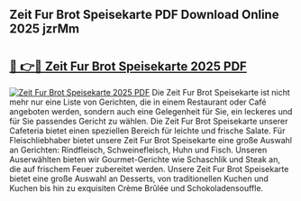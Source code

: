 ## Zeit Fur Brot Speisekarte PDF Download Online 2025 jzrMm

# <h2><a href="http://gcbfa9p.nevu.top/?p=Zeit+Fur+Brot+Speisekarte">🔗 👉🔴 Zeit Fur Brot Speisekarte 2025 PDF</a></h2>

[![Zeit Fur Brot Speisekarte 2025 PDF](https://i.imgur.com/dBaPXMq.png)](http://gcbfa9p.nevu.top/?p=Zeit+Fur+Brot+Speisekarte)
Die Zeit Fur Brot Speisekarte ist nicht mehr nur eine Liste von Gerichten, die in einem Restaurant oder Café angeboten werden, sondern auch eine Gelegenheit für Sie, ein leckeres und für Sie passendes Gericht zu wählen. Die Zeit Fur Brot Speisekarte unserer Cafeteria bietet einen speziellen Bereich für leichte und frische Salate. Für Fleischliebhaber bietet unsere Zeit Fur Brot Speisekarte eine große Auswahl an Gerichten: Rindfleisch, Schweinefleisch, Huhn und Fisch. Unseren Auserwählten bieten wir Gourmet-Gerichte wie Schaschlik und Steak an, die auf frischem Feuer zubereitet werden. Unsere Zeit Fur Brot Speisekarte bietet eine große Auswahl an Desserts, von traditionellen Kuchen und Kuchen bis hin zu exquisiten Crème Brûlée und Schokoladensouffle.
